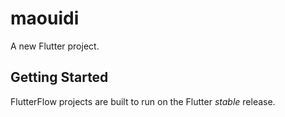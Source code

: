 # maouidi

A new Flutter project.

## Getting Started

FlutterFlow projects are built to run on the Flutter _stable_ release.
